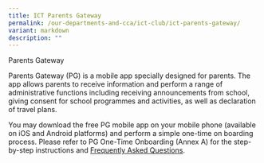```yaml
---
title: ICT Parents Gateway
permalink: /our-departments-and-cca/ict-club/ict-parents-gateway/
variant: markdown
description: ""
---
```

Parents Gateway

Parents Gateway (PG) is a mobile app specially designed for parents. The app allows parents to receive information and perform a range of administrative functions including receiving announcements from school, giving consent for school programmes and activities, as well as declaration of travel plans.

You may download the free PG mobile app on your mobile phone (available on iOS and Android platforms) and perform a simple one-time on boarding process. Please refer to PG One-Time Onboarding (Annex A) for the step-by-step instructions and [Frequently Asked Questions](https://ask.gov.sg/parentsgateway).